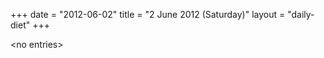 +++
date = "2012-06-02"
title = "2 June 2012 (Saturday)"
layout = "daily-diet"
+++


\<no entries\>

